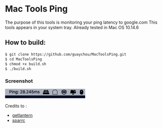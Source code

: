 # Mac Tools Ping

The purpose of this tools is monitoring your ping latency to google.com
This tools appears in your system tray.
Already tested in Mac OS 10.14.6

## How to build:
```cassandraql
$ git clone https://github.com/guaychou/MacToolsPing.git
$ cd MacToolsPing
$ chmod +x build.sh
$ ./build.sh
```

### Screenshot

![Screenshot](images/img.png)

Credits to :

- [getlantern](https://github.com/getlantern/systray)
- [sparrc](github.com/sparrc/go-ping)
